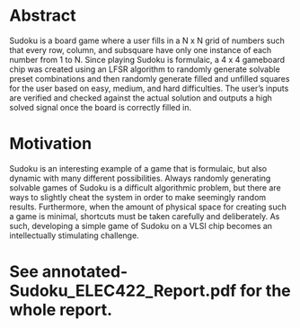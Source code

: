 # Abstract

Sudoku is a board game where a user fills in a N x N grid of numbers such that every row,
column, and subsquare have only one instance of each number from 1 to N. Since playing Sudoku
is formulaic, a 4 x 4 gameboard chip was created using an LFSR algorithm to randomly generate
solvable preset combinations and then randomly generate filled and unfilled squares for the user
based on easy, medium, and hard difficulties. The user’s inputs are verified and checked against
the actual solution and outputs a high solved signal once the board is correctly filled in.

# Motivation
Sudoku is an interesting example of a game that is formulaic, but also dynamic with many
different possibilities. Always randomly generating solvable games of Sudoku is a difficult
algorithmic problem, but there are ways to slightly cheat the system in order to make seemingly
random results. Furthermore, when the amount of physical space for creating such a game is
minimal, shortcuts must be taken carefully and deliberately. As such, developing a simple game of
Sudoku on a VLSI chip becomes an intellectually stimulating challenge.

# See annotated-Sudoku_ELEC422_Report.pdf for the whole report.
